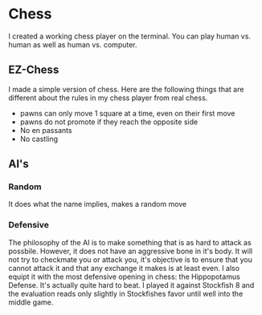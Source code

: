 # Chess
I created a working chess player on the terminal. You can play human vs. human as well as human vs. computer.

## EZ-Chess
I made a simple version of chess. Here are the following things that are different about the rules in my chess player from real chess.

* pawns can only move 1 square at a time, even on their first move
* pawns do not promote if they reach the opposite side
* No en passants
* No castling

## AI's

### Random
It does what the name implies, makes a random move

### Defensive
The philosophy of the AI is to make something that is as hard to attack as possbile. However, it does not have an aggressive bone in it's body. It will not try to checkmate you or attack you, it's objective is to ensure that you cannot attack it and that any exchange it makes is at least even. I also equipt it with the most defensive opening in chess: the Hippopotamus Defense. It's actually quite hard to beat. I played it against Stockfish 8 and the evaluation reads only slightly in Stockfishes favor until well into the middle game.
